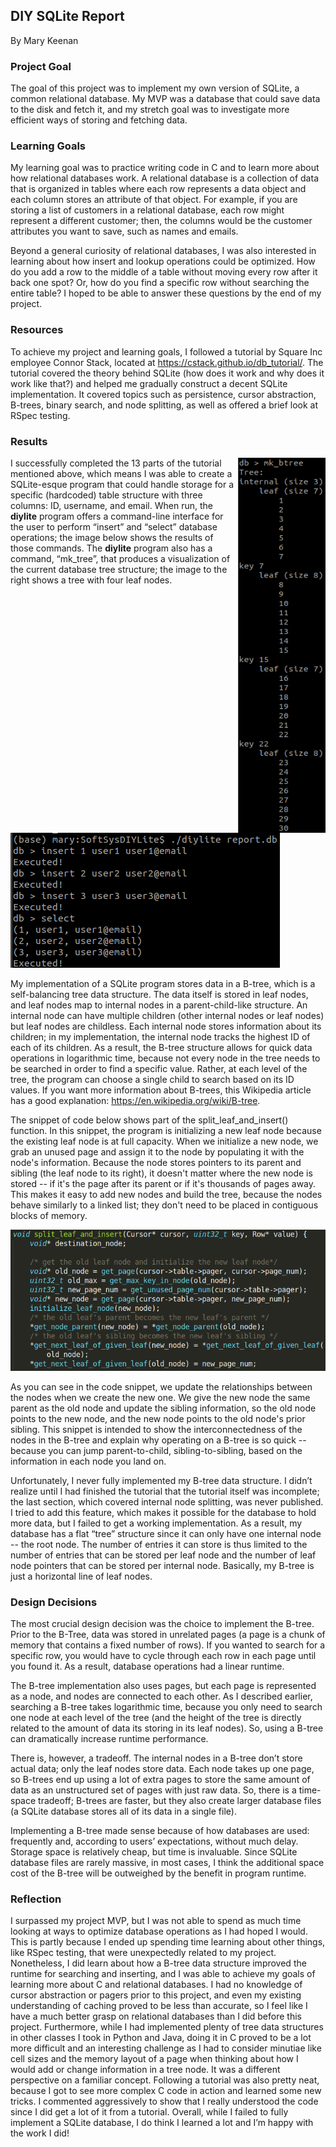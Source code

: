 ## DIY SQLite Report
By Mary Keenan

### Project Goal
The goal of this project was to implement my own version of SQLite, a common relational database. My MVP was a database that could save data to the disk and fetch it, and my stretch goal was to investigate more efficient ways of storing and fetching data.

### Learning Goals
My learning goal was to practice writing code in C and to learn more about how relational databases work. A relational database is a collection of data that is organized in tables where each row represents a data object and each column stores an attribute of that object. For example, if you are storing a list of customers in a relational database, each row might represent a different customer; then, the columns would be the customer attributes you want to save, such as names and emails. 

Beyond a general curiosity of relational databases, I was also interested in learning about how insert and lookup operations could be optimized. How do you add a row to the middle of a table without moving every row after it back one spot? Or, how do you find a specific row without searching the entire table? I hoped to be able to answer these questions by the end of my project.

### Resources
To achieve my project and learning goals, I followed a tutorial by Square Inc employee Connor Stack, located at https://cstack.github.io/db_tutorial/. The tutorial covered the theory behind SQLite (how does it work and why does it work like that?) and helped me gradually construct a decent SQLite implementation. It covered topics such as persistence, cursor abstraction, B-trees, binary search, and node splitting, as well as offered a brief look at RSpec testing.

### Results
<img align="right" width="140" height="600" src="https://github.com/mary-keenan/SoftSysDIYLite/blob/master/images/tree_structure.png">

I successfully completed the 13 parts of the tutorial mentioned above, which means I was able to create a SQLite-esque program that could handle storage for a specific (hardcoded) table structure with three columns: ID, username, and email. When run, the **diylite** program offers a command-line interface for the user to perform “insert” and “select” database operations; the image below shows the results of those commands. The **diylite** program also has a command, “mk_tree”, that produces a visualization of the current database tree structure; the image to the right shows a tree with four leaf nodes. 

![insert + select](/images/insert_select.png)

My implementation of a SQLite program stores data in a B-tree, which is a self-balancing tree data structure. The data itself is stored in leaf nodes, and leaf nodes map to internal nodes in a parent-child-like structure. An internal node can have multiple children (other internal nodes or leaf nodes) but leaf nodes are childless. Each internal node stores information about its children; in my implementation, the internal node tracks the highest ID of each of its children. As a result, the B-tree structure allows for quick data operations in logarithmic time, because not every node in the tree needs to be searched in order to find a specific value. Rather, at each level of the tree, the program can choose a single child to search based on its ID values. If you want more information about B-trees, this Wikipedia article has a good explanation: https://en.wikipedia.org/wiki/B-tree. 

The snippet of code below shows part of the split_leaf_and_insert() function. In this snippet, the program is initializing a new leaf node because the existing leaf node is at full capacity. When we initialize a new node, we grab an unused page and assign it to the node by populating it with the node's information. Because the node stores pointers to its parent and sibling (the leaf node to its right), it doesn't matter where the new node is stored -- if it's the page after its parent or if it's thousands of pages away. This makes it easy to add new nodes and build the tree, because the nodes behave similarly to a linked list; they don't need to be placed in contiguous blocks of memory.

![code snippet](/images/create_new_node.png)

As you can see in the code snippet, we update the relationships between the nodes when we create the new one. We give the new node the same parent as the old node and update the sibling information, so the old node points to the new node, and the new node points to the old node's prior sibling. This snippet is intended to show the interconnectedness of the nodes in the B-tree and explain why operating on a B-tree is so quick -- because you can jump parent-to-child, sibling-to-sibling, based on the information in each node you land on.

Unfortunately, I never fully implemented my B-tree data structure. I didn’t realize until I had finished the tutorial that the tutorial itself was incomplete; the last section, which covered internal node splitting, was never published. I tried to add this feature, which makes it possible for the database to hold more data, but I failed to get a working implementation. As a result, my database has a flat “tree” structure since it can only have one internal node -- the root node. The number of entries it can store is thus limited to the number of entries that can be stored per leaf node and the number of leaf node pointers that can be stored per internal node. Basically, my B-tree is just a horizontal line of leaf nodes.

### Design Decisions
The most crucial design decision was the choice to implement the B-tree. Prior to the B-Tree, data was stored in unrelated pages (a page is a chunk of memory that contains a fixed number of rows). If you wanted to search for a specific row, you would have to cycle through each row in each page until you found it. As a result, database operations had a linear runtime.

The B-tree implementation also uses pages, but each page is represented as a node, and nodes are connected to each other. As I described earlier, searching a B-tree takes logarithmic time, because you only need to search one node at each level of the tree (and the height of the tree is directly related to the amount of data its storing in its leaf nodes). So, using a B-tree can dramatically increase runtime performance.

There is, however, a tradeoff. The internal nodes in a B-tree don’t store actual data; only the leaf nodes store data. Each node takes up one page, so B-trees end up using a lot of extra pages to store the same amount of data as an unstructured set of pages with just raw data. So, there is a time-space tradeoff; B-trees are faster, but they also create larger database files (a SQLite database stores all of its data in a single file). 

Implementing a B-tree made sense because of how databases are used: frequently and, according to users’ expectations, without much delay. Storage space is relatively cheap, but time is invaluable. Since SQLite database files are rarely massive, in most cases, I think the additional space cost of the B-tree will be outweighed by the benefit in program runtime.

### Reflection
I surpassed my project MVP, but I was not able to spend as much time looking at ways to optimize database operations as I had hoped I would. This is partly because I ended up spending time learning about other things, like RSpec testing, that were unexpectedly related to my project. Nonetheless, I did learn about how a B-tree data structure improved the runtime for searching and inserting, and I was able to achieve my goals of learning more about C and relational databases. I had no knowledge of cursor abstraction or pagers prior to this project, and even my existing understanding of caching proved to be less than accurate, so I feel like I have a much better grasp on relational databases than I did before this project. Furthermore, while I had implemented plenty of tree data structures in other classes I took in Python and Java, doing it in C proved to be a lot more difficult and an interesting challenge as I had to consider minutiae like cell sizes and the memory layout of a page when thinking about how I would add or change information in a tree node. It was a different perspective on a familiar concept. Following a tutorial was also pretty neat, because I got to see more complex C code in action and learned some new tricks. I commented aggressively to show that I really understood the code since I did get a lot of it from a tutorial. Overall, while I failed to fully implement a SQLite database, I do think I learned a lot and I’m happy with the work I did!

